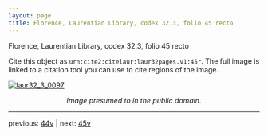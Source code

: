 ```yaml
---
layout: page
title: Florence, Laurentian Library, codex 32.3, folio 45 recto
---
```


Florence, Laurentian Library, codex 32.3, folio 45 recto

Cite this object as `urn:cite2:citelaur:laur32pages.v1:45r`.  The full image is linked to a citation tool you can use to cite regions of the image.

[![laur32_3_0097](http://www.homermultitext.org/iipsrv?IIIF=/project/homer/pyramidal/deepzoom/citelaur/laur32imgs/v1/laur32_3_0097.tif/full/800,/0/default.jpg)](http://www.homermultitext.org/ict2/?urn=urn:cite2:citelaur:laur32imgs.v1:laur32_3_0097) 

<p style="text-align: center; font-style: italic;">Image presumed to in the public domain.</p>

---

previous: [44v](../44v/) | next: [45v](../45v/)
